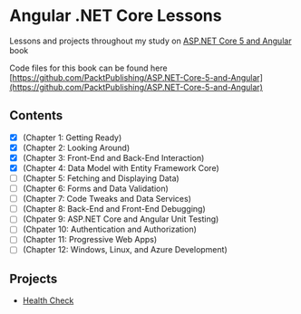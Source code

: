 # Angular .NET Core Lessons

Lessons and projects throughout my study on [ASP.NET Core 5 and Angular](https://www.packtpub.com/product/asp-net-core-5-and-angular-fourth-edition/9781800560338) book

Code files for this book can be found here [https://github.com/PacktPublishing/ASP.NET-Core-5-and-Angular](https://github.com/PacktPublishing/ASP.NET-Core-5-and-Angular)

## Contents

- [x] (Chapter 1: Getting Ready)
- [x] (Chapter 2: Looking Around)
- [x] (Chapter 3: Front-End and Back-End Interaction)
- [x] (Chapter 4: Data Model with Entity Framework Core)
- [ ] (Chapter 5: Fetching and Displaying Data)
- [ ] (Chapter 6: Forms and Data Validation)
- [ ] (Chapter 7: Code Tweaks and Data Services)
- [ ] (Chapter 8: Back-End and Front-End Debugging)
- [ ] (Chpater 9: ASP.NET Core and Angular Unit Testing)
- [ ] (Chpater 10: Authentication and Authorization)
- [ ] (Chapter 11: Progressive Web Apps)
- [ ] (Chapter 12: Windows, Linux, and Azure Development) 

## Projects

- [Health Check](Projects/HealthCheck)